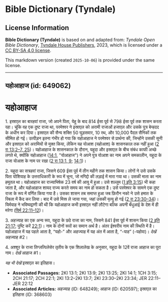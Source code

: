 # Bible Dictionary (Tyndale)

## License Information

**Bible Dictionary (Tyndale)** is based on and adapted from: _Tyndale Open Bible Dictionary_, [Tyndale House Publishers](https://tyndaleopenresources.com/), 2023, which is licensed under a [CC BY-SA 4.0 license](https://creativecommons.org/licenses/by-sa/4.0/legalcode.en).

This markdown version (created `2025-10-06`) is provided under the same license.



--------------------------------

## यहोआहाज (id: 649062)

यहोआहाज
=======

1\. इस्राएल का बारहवां राजा, जो अपने पिता, येहू के बाद 814 ईसा पूर्व से 798 ईसा पूर्व तक शासन करता रहा। चूंकि वह एक दुष्ट राजा था, परमेश्वर ने इस्राएल को अरामी राजाओं हजाएल और उसके पुत्र बेन्हदद के अधीन कर दिया। इस्राएल की सैन्य शक्ति 50 घुड़सवार, 10 रथ, और 10,000 पैदल सैनिकों तक सीमित हो गई। उत्पीड़न इतना गंभीर हो गया कि यहोआहाज ने परमेश्वर से प्रार्थना की, जिन्होंने उसकी सुनी और इस्राएल को अरामियों से मुक्त किया, लेकिन यह योआश (यहोआश) के शासनकाल तक नहीं हुआ ([2 रा 13:2–7, 25](https://ref.ly/2Kgs13:2-2Kgs13:7,2Kgs13:25))। यहोआहाज के शासनकाल के दौरान, यहूदा और इस्राएल के बीच संबंध काफी अच्छे लगते थे, क्योंकि यहोआहाज ([14:1](https://ref.ly/2Kgs14:1), "योआहाज") ने अपने पुत्र योआश का नाम अपने समकालीन, यहूदा के राजा योआश के नाम पर रखा ([2 रा 13:1, 9](https://ref.ly/2Kgs13:1,2Kgs13:9); [14:1](https://ref.ly/2Kgs14:1))।

2\. यहूदा का सत्रहवां राजा, जिसने 609 ईसा पूर्व में तीन महीने तक शासन किया। लोगों ने उसे उसके पिता योशियाह के उत्तराधिकारी के रूप में चुना, जो मगिद्दो की लड़ाई में मारा गया था। उसकी माता का नाम हमूतल था। यहोआहाज का राज्याभिषेक 23 वर्ष की आयु में हुआ। उसे शल्लूम ([1 इति 3:15](https://ref.ly/1Chr3:15)) भी कहा जाता है, और यहोआहाज शायद राज्य करते समय का नाम हो सकता है। उसे परमेश्वर के सामने एक दुष्ट राजा के रूप में वर्णित किया गया है। उसका शासन तब समाप्त हुआ जब फ़िरौन नको ने उसे हमात के रिबला में कैद कर लिया। बाद में उसे मिस्र ले जाया गया, जहां उसकी मृत्यु हो गई ([2 रा 23:30–34](https://ref.ly/2Kgs23:30-2Kgs23:34))। यिर्मयाह ने भविष्यद्वाणी की थी कि यहोआहाज कभी इस्राएल नहीं लौटेगा बल्कि अपनी बँधुआई के देश में ही मरेगा ([यिर्म 22:11–12](https://ref.ly/Jer22:11-Jer22:12))।

3\. अहज्याह का एक अन्य रूप, यहूदा के छठे राजा का नाम, जिसने 841 ईसा पूर्व में शासन किया ([2 इति 21:17](https://ref.ly/2Chr21:17); पुष्टि करें [22:1](https://ref.ly/2Chr22:1))। नाम के दोनों रूपों का समान अर्थ है। अंतर ईश्वरीय नाम की स्थिति में है। यहोआहाज में यह पहले आता है, “यहो\-” और अहज्याह में यह अंत में आता है, “\-याह” (\-यहोवा)। *देखें* अहज्याह \#2।

4\. अश्शूर के राजा तिग्लत्पिलेसेर तृतीय के एक शिलालेख के अनुसार, यहूदा के 12वें राजा आहाज का पूरा नाम। *देखें* आहाज \#1।

*यह भी देखें* इस्राएल का इतिहास।

* **Associated Passages:** 2KI 13:1; 2KI 13:9; 2KI 13:25; 2KI 14:1; 1CH 3:15; 2CH 21:17; 2CH 22:1; 2KI 13:2–2KI 13:7; 2KI 23:30–2KI 23:34; JER 22:11–JER 22:12
* **Associated Articles:** अहज्याह (ID: 648249); आहाज (ID: 620597); इस्राएल का इतिहास  (ID: 368603)

